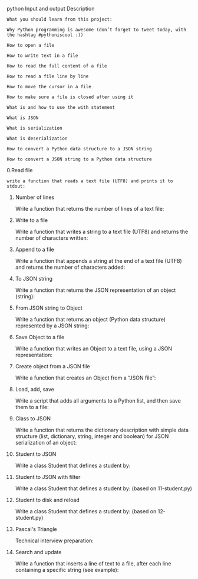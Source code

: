 python Input and output
Description

    What you should learn from this project:

    Why Python programming is awesome (don’t forget to tweet today, with the hashtag #pythoniscool :))

    How to open a file

    How to write text in a file

    How to read the full content of a file

    How to read a file line by line

    How to move the cursor in a file

    How to make sure a file is closed after using it

    What is and how to use the with statement

    What is JSON

    What is serialization

    What is deserialization

    How to convert a Python data structure to a JSON string

    How to convert a JSON string to a Python data structure

0.Read file

    write a function that reads a text file (UTF8) and prints it to stdout:

1. Number of lines

    Write a function that returns the number of lines of a text file:

2. Write to a file

    Write a function that writes a string to a text file (UTF8) and returns the number of characters written:

3. Append to a file

    Write a function that appends a string at the end of a text file (UTF8) and returns the number of characters added:

4. To JSON string

    Write a function that returns the JSON representation of an object (string):

5. From JSON string to Object

    Write a function that returns an object (Python data structure) represented by a JSON string:

6. Save Object to a file

    Write a function that writes an Object to a text file, using a JSON representation:

8. Create object from a JSON file

    Write a function that creates an Object from a “JSON file”:

9. Load, add, save

    Write a script that adds all arguments to a Python list, and then save them to a file:

10. Class to JSON

    Write a function that returns the dictionary description with simple data structure (list, dictionary, string, integer and boolean) for JSON serialization of an object:

11. Student to JSON

    Write a class Student that defines a student by:

12. Student to JSON with filter

    Write a class Student that defines a student by: (based on 11-student.py)

13. Student to disk and reload

    Write a class Student that defines a student by: (based on 12-student.py)

14. Pascal's Triangle

    Technical interview preparation:

15. Search and update

    Write a function that inserts a line of text to a file, after each line containing a specific string (see example):

